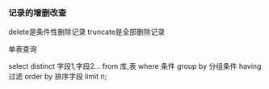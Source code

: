 ### 记录的增删改查

delete是条件性删除记录
truncate是全部删除记录

单表查询

select distinct 字段1,字段2... from 库,表
  where 条件
  group by 分组条件
  having 过滤
  order by 排序字段
  limit n;
